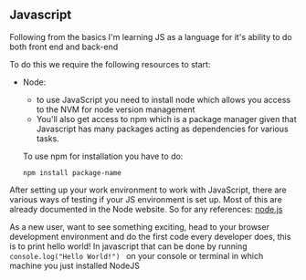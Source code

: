 ## Javascript
Following from the basics I'm learning JS as a language for it's ability to do both front end and back-end

To do this we require the following resources to start:
- Node:
    - to use JavaScript you need to install node which allows you access to the NVM for node version management
    - You'll also get access to npm which is a package manager given that Javascript has many packages acting as dependencies for various tasks.

    To use npm for installation you have to do:
    ```
    npm install package-name
    ```

After setting up your work environment to work with JavaScript, there are various ways of testing if your JS environment is set up.
Most of this are already documented in the Node website. 
So for any references: [node.js](https://nodejs.org)

As a new user, want to see something exciting, head to your browser development environment and do the first code every developer does,
this is to print hello world!
In javascript that can be done by running ```console.log("Hello World!") ``` on your console or terminal in which machine you just installed NodeJS